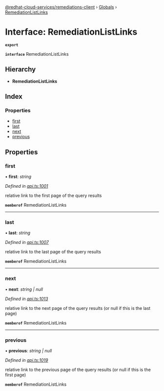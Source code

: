 [@redhat-cloud-services/remediations-client](../README.md) › [Globals](../globals.md) › [RemediationListLinks](remediationlistlinks.md)

# Interface: RemediationListLinks

**`export`** 

**`interface`** RemediationListLinks

## Hierarchy

* **RemediationListLinks**

## Index

### Properties

* [first](remediationlistlinks.md#first)
* [last](remediationlistlinks.md#last)
* [next](remediationlistlinks.md#next)
* [previous](remediationlistlinks.md#previous)

## Properties

###  first

• **first**: *string*

*Defined in [api.ts:1001](https://github.com/RedHatInsights/javascript-clients/blob/master/packages/remediations/api.ts#L1001)*

relative link to the first page of the query results

**`memberof`** RemediationListLinks

___

###  last

• **last**: *string*

*Defined in [api.ts:1007](https://github.com/RedHatInsights/javascript-clients/blob/master/packages/remediations/api.ts#L1007)*

relative link to the last page of the query results

**`memberof`** RemediationListLinks

___

###  next

• **next**: *string | null*

*Defined in [api.ts:1013](https://github.com/RedHatInsights/javascript-clients/blob/master/packages/remediations/api.ts#L1013)*

relative link to the next page of the query results (or null if this is the last page)

**`memberof`** RemediationListLinks

___

###  previous

• **previous**: *string | null*

*Defined in [api.ts:1019](https://github.com/RedHatInsights/javascript-clients/blob/master/packages/remediations/api.ts#L1019)*

relative link to the previous page of the query results (or null if this is the first page)

**`memberof`** RemediationListLinks

